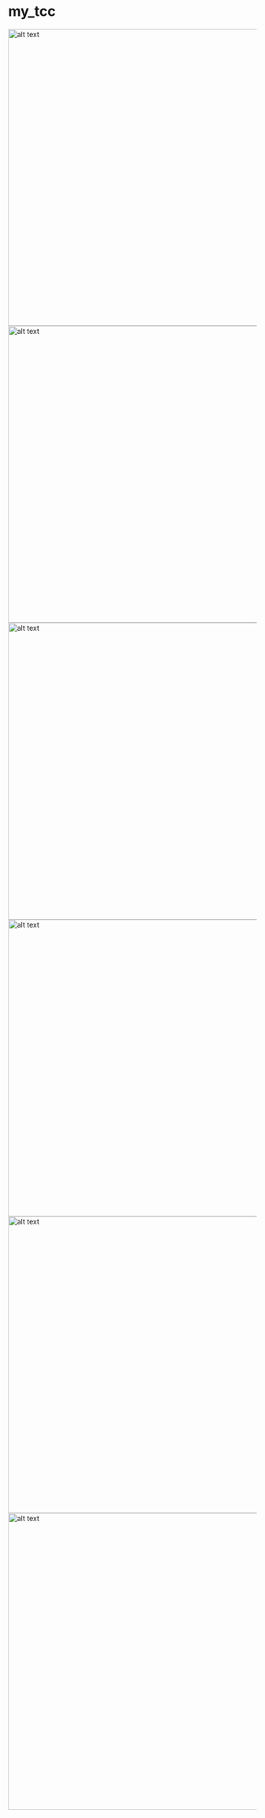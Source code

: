 # my_tcc

<img src="https://github.com/BSFernando/my_tcc/blob/master/img/tsm_centroide_pontos_6mapas.png" alt="alt text" width="600px">
<img src="https://github.com/BSFernando/my_tcc/blob/master/img/anomalia_pontos_centroide_6mapas.png" alt="alt text" width="600px">
<img src="https://github.com/BSFernando/my_tcc/blob/master/img/hovmoller.png" alt="alt text" width="600px">
<img src="https://github.com/BSFernando/my_tcc/blob/master/img/3_plots.png" alt="alt text" width="600px">
<img src="https://github.com/BSFernando/my_tcc/blob/master/img/anom_amo.png" alt="alt text" width="600px">
<img src="https://github.com/BSFernando/my_tcc/blob/master/img/anom_nao.png" alt="alt text" width="600px">




